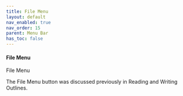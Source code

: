 ```yaml
---
title: File Menu
layout: default
nav_enabled: true
nav_order: 15
parent: Menu Bar
has_toc: false
---
```

#### File Menu
File Menu

The File Menu button was discussed previously in Reading and Writing Outlines.




